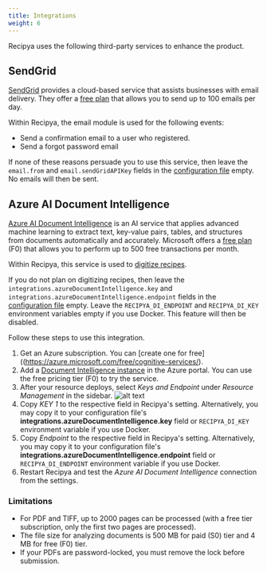 ```yaml
---
title: Integrations
weight: 6
---
```


Recipya uses the following third-party services to enhance the product.

## SendGrid

[SendGrid](https://sendgrid.com) provides a cloud-based service that assists businesses with email delivery.
They offer a [free plan](https://sendgrid.com/en-us/pricing) that allows you to send up to 100 emails per day.

Within Recipya, the email module is used for the following events:
- Send a confirmation email to a user who registered.
- Send a forgot password email

If none of these reasons persuade you to use this service, then leave the `email.from` and `email.sendGridAPIKey` fields
in the [configuration file](https://github.com/reaper47/recipya/blob/main/deploy/config.example.json) empty. No emails
will then be sent.

## Azure AI Document Intelligence

[Azure AI Document Intelligence](https://azure.microsoft.com/en-us/products/ai-services/ai-vision) is an AI service that
applies advanced machine learning to extract text, key-value pairs, tables, and structures from documents automatically 
and accurately. Microsoft offers a [free plan](https://azure.microsoft.com/en-us/pricing/details/ai-document-intelligence/)
(F0) that allows you to perform up to 500 free transactions per month.

Within Recipya, this service is used to [digitize recipes](/guide/docs/features/recipes/add#scan).

If you do not plan on digitizing recipes, then leave the `integrations.azureDocumentIntelligence.key` and
`integrations.azureDocumentIntelligence.endpoint` fields in the [configuration file](https://github.com/reaper47/recipya/blob/main/deploy/config.example.json)
empty. Leave the `RECIPYA_DI_ENDPOINT` and `RECIPYA_DI_KEY` environment variables empty if you use Docker. 
This feature will then be disabled.

Follow these steps to use this integration.
1. Get an Azure subscription. You can [create one for free]((https://azure.microsoft.com/free/cognitive-services/).
2. Add a [Document Intelligence instance](https://portal.azure.com/#create/Microsoft.CognitiveServicesFormRecognizer) in the Azure portal. You can use the free pricing tier (F0) to try the service.
3. After your resource deploys, select *Keys and Endpoint* under *Resource Management* in the sidebar.
   ![alt text](https://learn.microsoft.com/en-us/azure/ai-services/document-intelligence/media/containers/keys-and-endpoint.png?view=doc-intel-3.1.0)
4. Copy *KEY 1* to the respective field in Recipya's setting. Alternatively, you may copy it to your configuration file's **integrations.azureDocumentIntelligence.key** field or `RECIPYA_DI_KEY` environment variable if you use Docker.
5. Copy *Endpoint* to the respective field in Recipya's setting. Alternatively, you may copy it to your configuration file's **integrations.azureDocumentIntelligence.endpoint** field or `RECIPYA_DI_ENDPOINT` environment variable if you use Docker.
6. Restart Recipya and test the *Azure AI Document Intelligence* connection from the settings.

### Limitations

- For PDF and TIFF, up to 2000 pages can be processed (with a free tier subscription, only the first two pages are processed).
- The file size for analyzing documents is 500 MB for paid (S0) tier and 4 MB for free (F0) tier.
- If your PDFs are password-locked, you must remove the lock before submission.
